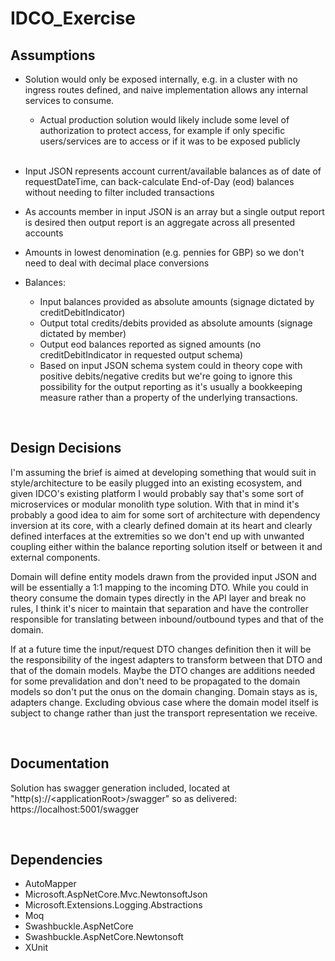# IDCO_Exercise

## Assumptions

- Solution would only be exposed internally, e.g. in a cluster with no ingress routes defined, and naive implementation allows any internal services to consume.
	- Actual production solution would likely include some level of authorization to protect access, for example if only specific users/services are to access or if it was to be exposed publicly
</br></br>
- Input JSON represents account current/available balances as of date of requestDateTime, can back-calculate End-of-Day (eod) balances without needing to filter included transactions
- As accounts member in input JSON is an array but a single output report is desired then output report is an aggregate across all presented accounts
- Amounts in lowest denomination (e.g. pennies for GBP) so we don't need to deal with decimal place conversions

- Balances:
	- Input balances provided as absolute amounts (signage dictated by creditDebitIndicator)
	- Output total credits/debits provided as absolute amounts (signage dictated by member)
	- Output eod balances reported as signed amounts (no creditDebitIndicator in requested output schema)
	- Based on input JSON schema system could in theory cope with positive debits/negative credits but we're going to ignore this possibility for the output reporting as it's usually a bookkeeping measure rather than a property of the underlying transactions.

</br>

## Design Decisions

I'm assuming the brief is aimed at developing something that would suit in style/architecture to be easily plugged into an existing ecosystem, and given IDCO's existing platform I would probably say that's some sort of microservices or modular monolith type solution. With that in mind it's probably a good idea to aim for some sort of architecture with dependency inversion at its core, with a clearly defined domain at its heart and clearly defined interfaces at the extremities so we don't end up with unwanted coupling either within the balance reporting solution itself or between it and external components.

Domain will define entity models drawn from the provided input JSON and will be essentially a 1:1 mapping to the incoming DTO. While you could in theory consume the domain types directly in the API layer and break no rules, I think it's nicer to maintain that separation and have the controller responsible for translating between inbound/outbound types and that of the domain.

If at a future time the input/request DTO changes definition then it will be the responsibility of the ingest adapters to transform between that DTO and that of the domain models. Maybe the DTO changes are additions needed for some prevalidation and don't need to be propagated to the domain models so don't put the onus on the domain changing. Domain stays as is, adapters change. Excluding obvious case where the domain model itself is subject to change rather than just the transport representation we receive.

</br>

## Documentation

Solution has swagger generation included, located at "http(s)://\<applicationRoot\>/swagger" so as delivered: https://localhost:5001/swagger

</br>

## Dependencies

- AutoMapper
- Microsoft.AspNetCore.Mvc.NewtonsoftJson
- Microsoft.Extensions.Logging.Abstractions
- Moq
- Swashbuckle.AspNetCore
- Swashbuckle.AspNetCore.Newtonsoft
- XUnit